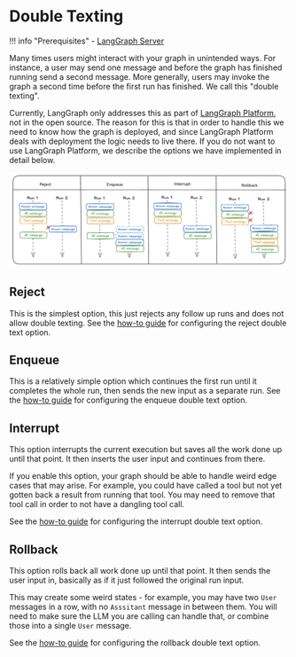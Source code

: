 # Double Texting

!!! info "Prerequisites"
    - [LangGraph Server](./langgraph_server.md)

Many times users might interact with your graph in unintended ways. 
For instance, a user may send one message and before the graph has finished running send a second message. 
More generally, users may invoke the graph a second time before the first run has finished.
We call this "double texting".

Currently, LangGraph only addresses this as part of [LangGraph Platform](langgraph_platform.md), not in the open source.
The reason for this is that in order to handle this we need to know how the graph is deployed, and since LangGraph Platform deals with deployment the logic needs to live there.
If you do not want to use LangGraph Platform, we describe the options we have implemented in detail below.

![](img/double_texting.png)

## Reject
This is the simplest option, this just rejects any follow up runs and does not allow double texting. 
See the [how-to guide](../cloud/how-tos/reject_concurrent.md) for configuring the reject double text option.

## Enqueue
This is a relatively simple option which continues the first run until it completes the whole run, then sends the new input as a separate run. 
See the [how-to guide](../cloud/how-tos/enqueue_concurrent.md) for configuring the enqueue double text option.

## Interrupt

This option interrupts the current execution but saves all the work done up until that point. 
It then inserts the user input and continues from there. 

If you enable this option, your graph should be able to handle weird edge cases that may arise. 
For example, you could have called a tool but not yet gotten back a result from running that tool.
You may need to remove that tool call in order to not have a dangling tool call.

See the [how-to guide](../cloud/how-tos/interrupt_concurrent.md) for configuring the interrupt double text option.

## Rollback

This option rolls back all work done up until that point. 
It then sends the user input in, basically as if it just followed the original run input. 

This may create some weird states - for example, you may have two `User` messages in a row, with no `Asssitant` message in between them. 
You will need to make sure the LLM you are calling can handle that, or combine those into a single `User` message.

See the [how-to guide](../cloud/how-tos/rollback_concurrent.md) for configuring the rollback double text option.

